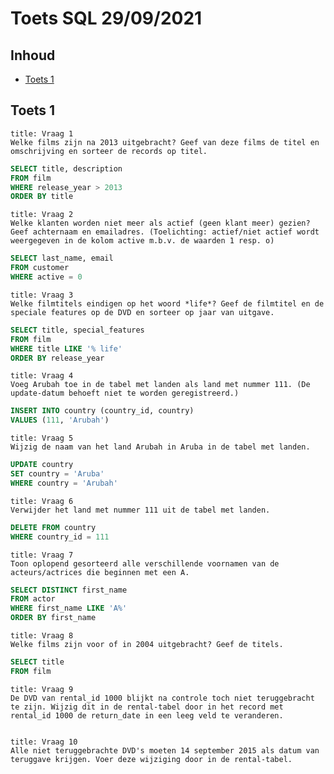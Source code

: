 # Toets SQL 29/09/2021

## Inhoud

- [Toets 1](#Toets%201)

## Toets 1

```ad-quote
title: Vraag 1
Welke films zijn na 2013 uitgebracht? Geef van deze films de titel en omschrijving en sorteer de records op titel.
```

```sql
SELECT title, description
FROM film
WHERE release_year > 2013
ORDER BY title
```

```ad-quote
title: Vraag 2
Welke klanten worden niet meer als actief (geen klant meer) gezien? Geef achternaam en emailadres. (Toelichting: actief/niet actief wordt weergegeven in de kolom active m.b.v. de waarden 1 resp. o)
```

```sql
SELECT last_name, email
FROM customer
WHERE active = 0
```

```ad-quote
title: Vraag 3
Welke filmtitels eindigen op het woord *life*? Geef de filmtitel en de speciale features op de DVD en sorteer op jaar van uitgave.
```

```sql
SELECT title, special_features
FROM film
WHERE title LIKE '% life'
ORDER BY release_year
```

```ad-quote
title: Vraag 4
Voeg Arubah toe in de tabel met landen als land met nummer 111. (De update-datum behoeft niet te worden geregistreerd.)
```

```sql
INSERT INTO country (country_id, country)
VALUES (111, 'Arubah')
```

```ad-quote
title: Vraag 5
Wijzig de naam van het land Arubah in Aruba in de tabel met landen.
```

```sql
UPDATE country
SET country = 'Aruba'
WHERE country = 'Arubah'
```

```ad-quote
title: Vraag 6
Verwijder het land met nummer 111 uit de tabel met landen.
```

```sql
DELETE FROM country
WHERE country_id = 111
```

```ad-quote
title: Vraag 7
Toon oplopend gesorteerd alle verschillende voornamen van de acteurs/actrices die beginnen met een A.
```

```sql
SELECT DISTINCT first_name
FROM actor
WHERE first_name LIKE 'A%'
ORDER BY first_name
```

```ad-quote
title: Vraag 8
Welke films zijn voor of in 2004 uitgebracht? Geef de titels.
```

```sql
SELECT title
FROM film

```

```ad-quote
title: Vraag 9
De DVD van rental_id 1000 blijkt na controle toch niet teruggebracht te zijn. Wijzig dit in de rental-tabel door in het record met rental_id 1000 de return_date in een leeg veld te veranderen.
```

```sql

```

```ad-quote
title: Vraag 10
Alle niet teruggebrachte DVD's moeten 14 september 2015 als datum van teruggave krijgen. Voer deze wijziging door in de rental-tabel.
```

```sql

```